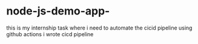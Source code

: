 # node-js-demo-app-
this is my internship task where i need to automate the cicid pipeline using github actions
i wrote cicd pipeline
